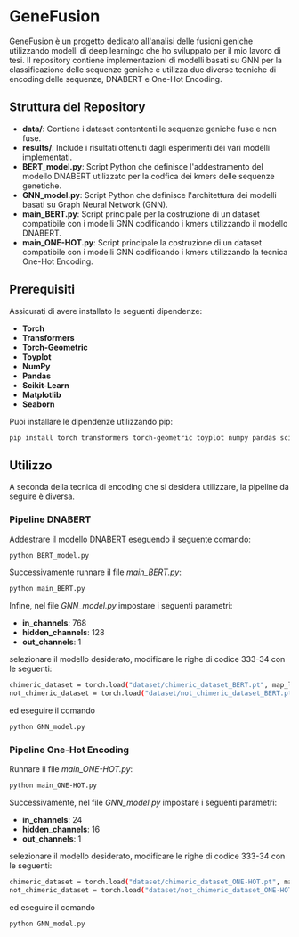 # GeneFusion

GeneFusion è un progetto dedicato all'analisi delle fusioni geniche utilizzando modelli di deep learningc che ho sviluppato per il mio lavoro di tesi. Il repository contiene implementazioni di modelli basati su GNN per la classificazione delle sequenze geniche e utilizza due diverse tecniche di encoding delle sequenze, DNABERT e One-Hot Encoding.

## Struttura del Repository

- **data/**: Contiene i dataset contententi le sequenze geniche fuse e non fuse.
- **results/**: Include i risultati ottenuti dagli esperimenti dei vari modelli implementati.
- **BERT_model.py**: Script Python che definisce l'addestramento del modello DNABERT utilizzato per la codfica dei kmers delle sequenze genetiche.
- **GNN_model.py**: Script Python che definisce l'architettura dei modelli basati su Graph Neural Network (GNN).
- **main_BERT.py**: Script principale per la costruzione di un dataset compatibile con i modelli GNN codificando i kmers utilizzando il modello DNABERT.
- **main_ONE-HOT.py**: Script principale la costruzione di un dataset compatibile con i modelli GNN codificando i kmers utilizzando la tecnica One-Hot Encoding. 

## Prerequisiti

Assicurati di avere installato le seguenti dipendenze:

- **Torch**
- **Transformers**
- **Torch-Geometric**
- **Toyplot**
- **NumPy**
- **Pandas**
- **Scikit-Learn**
- **Matplotlib**
- **Seaborn**

Puoi installare le dipendenze utilizzando pip:

```bash
pip install torch transformers torch-geometric toyplot numpy pandas scikit-learn matplotlib seaborn
```

## Utilizzo
A seconda della tecnica di encoding che si desidera utilizzare, la pipeline da seguire è diversa.
### Pipeline DNABERT
Addestrare il modello DNABERT eseguendo il seguente comando:
```bash
python BERT_model.py
```
Successivamente runnare il file *main_BERT.py*:
```bash
python main_BERT.py
```
Infine, nel file *GNN_model.py* impostare i seguenti parametri:
- **in_channels**: 768
- **hidden_channels**: 128
- **out_channels**: 1

selezionare il modello desiderato, modificare le righe di codice 333-34 con le seguenti: 
```bash
chimeric_dataset = torch.load("dataset/chimeric_dataset_BERT.pt", map_location=torch.device('cpu'))
not_chimeric_dataset = torch.load("dataset/not_chimeric_dataset_BERT.pt", map_location=torch.device('cpu'))
```
ed eseguire il comando
```bash
python GNN_model.py
```
### Pipeline One-Hot Encoding
Runnare il file *main_ONE-HOT.py*:
```bash
python main_ONE-HOT.py
```
Successivamente, nel file *GNN_model.py* impostare i seguenti parametri:
- **in_channels**: 24
- **hidden_channels**: 16
- **out_channels**: 1

selezionare il modello desiderato, modificare le righe di codice 333-34 con le seguenti:
```bash
chimeric_dataset = torch.load("dataset/chimeric_dataset_ONE-HOT.pt", map_location=torch.device('cpu'))
not_chimeric_dataset = torch.load("dataset/not_chimeric_dataset_ONE-HOT.pt", map_location=torch.device('cpu'))
```
ed eseguire il comando
```bash
python GNN_model.py
```
